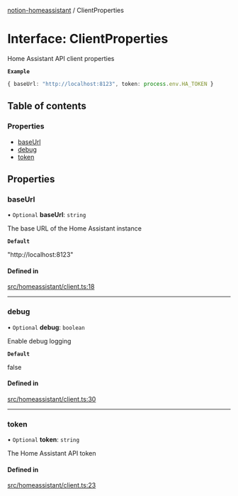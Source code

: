 [notion-homeassistant](../README.md) / ClientProperties

# Interface: ClientProperties

Home Assistant API client properties

**`Example`**

```ts
{ baseUrl: "http://localhost:8123", token: process.env.HA_TOKEN }
```

## Table of contents

### Properties

- [baseUrl](ClientProperties.md#baseurl)
- [debug](ClientProperties.md#debug)
- [token](ClientProperties.md#token)

## Properties

### baseUrl

• `Optional` **baseUrl**: `string`

The base URL of the Home Assistant instance

**`Default`**

"http://localhost:8123"

#### Defined in

[src/homeassistant/client.ts:18](https://github.com/brittonhayes/notion-homeassistant/blob/ce0fe32/src/homeassistant/client.ts#L18)

___

### debug

• `Optional` **debug**: `boolean`

Enable debug logging

**`Default`**

false

#### Defined in

[src/homeassistant/client.ts:30](https://github.com/brittonhayes/notion-homeassistant/blob/ce0fe32/src/homeassistant/client.ts#L30)

___

### token

• `Optional` **token**: `string`

The Home Assistant API token

#### Defined in

[src/homeassistant/client.ts:23](https://github.com/brittonhayes/notion-homeassistant/blob/ce0fe32/src/homeassistant/client.ts#L23)
